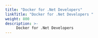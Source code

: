 ```yaml
---
title: "Docker for .Net Developers"
linkTitle: "Docker for .Net Developers "
weight: 800
description: >-
     Docker for .Net Developers
---
```


